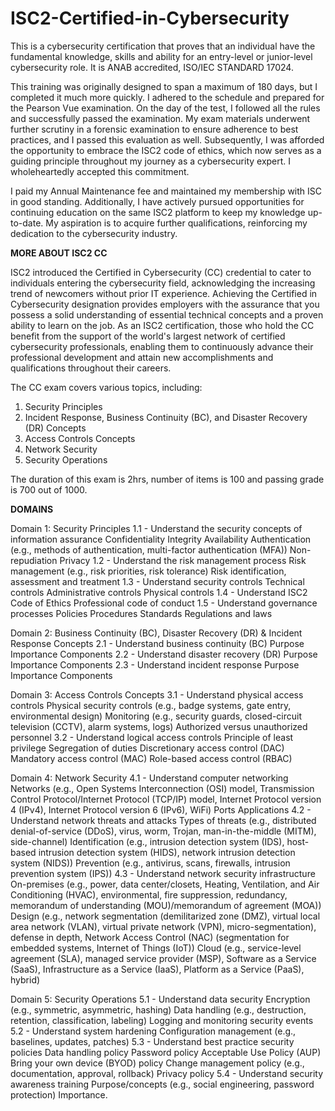 # ISC2-Certified-in-Cybersecurity
This is a cybersecurity certification that proves that an individual have the fundamental knowledge, skills and ability  for an entry-level or junior-level cybersecurity role.
It is ANAB accredited, ISO/IEC STANDARD 17024.

This training was originally designed to span a maximum of 180 days, but I completed it much more quickly. I adhered to the schedule and prepared for the Pearson Vue examination. On the day of the test, I followed all the rules and successfully passed the examination. My exam materials underwent further scrutiny in a forensic examination to ensure adherence to best practices, and I passed this evaluation as well. Subsequently, I was afforded the opportunity to embrace the ISC2 code of ethics, which now serves as a guiding principle throughout my journey as a cybersecurity expert. I wholeheartedly accepted this commitment.

I paid my Annual Maintenance fee and maintained my membership with ISC in good standing. Additionally, I have actively pursued opportunities for continuing education on the same ISC2 platform to keep my knowledge up-to-date. My aspiration is to acquire further qualifications, reinforcing my dedication to the cybersecurity industry.


**MORE ABOUT ISC2 CC**

ISC2 introduced the Certified in Cybersecurity (CC) credential to cater to individuals entering the cybersecurity field, acknowledging the increasing trend of newcomers without prior IT experience. Achieving the Certified in Cybersecurity designation provides employers with the assurance that you possess a solid understanding of essential technical concepts and a proven ability to learn on the job. As an ISC2 certification, those who hold the CC benefit from the support of the world's largest network of certified cybersecurity professionals, enabling them to continuously advance their professional development and attain new accomplishments and qualifications throughout their careers.

The CC exam covers various topics, including:

1. Security Principles
2. Incident Response, Business Continuity (BC), and Disaster Recovery (DR) Concepts
3. Access Controls Concepts
4. Network Security
5. Security Operations

The duration of this exam is 2hrs, number of items is 100 and passing grade is 700 out of 1000. 


**DOMAINS**

Domain 1: Security Principles
1.1 - Understand the security concepts of information assurance
Confidentiality
Integrity
Availability
Authentication (e.g., methods of authentication, multi-factor authentication (MFA))
Non-repudiation
Privacy
1.2 - Understand the risk management process
Risk management (e.g., risk priorities, risk tolerance)
Risk identification, assessment and treatment
1.3 - Understand security controls
Technical controls
Administrative controls
Physical controls
1.4 - Understand ISC2 Code of Ethics
Professional code of conduct
1.5 - Understand governance processes
Policies
Procedures
Standards
Regulations and laws


Domain 2: Business Continuity (BC), Disaster Recovery (DR) & Incident Response Concepts
2.1 - Understand business continuity (BC)
Purpose
Importance
Components
2.2 - Understand disaster recovery (DR)
Purpose
Importance
Components
2.3 - Understand incident response
Purpose
Importance
Components


Domain 3: Access Controls Concepts
3.1 - Understand physical access controls
Physical security controls (e.g., badge systems, gate entry, environmental design)
Monitoring (e.g., security guards, closed-circuit television (CCTV), alarm systems, logs)
Authorized versus unauthorized personnel
3.2 - Understand logical access controls
Principle of least privilege
Segregation of duties
Discretionary access control (DAC)
Mandatory access control (MAC)
Role-based access control (RBAC)


Domain 4: Network Security
4.1 - Understand computer networking
Networks (e.g., Open Systems Interconnection (OSI) model, Transmission Control Protocol/Internet Protocol (TCP/IP) model, Internet Protocol version 4 (IPv4), Internet Protocol version 6 (IPv6), WiFi)
Ports
Applications
4.2 - Understand network threats and attacks
Types of threats (e.g., distributed denial-of-service (DDoS), virus, worm, Trojan, man-in-the-middle (MITM), side-channel)
Identification (e.g., intrusion detection system (IDS), host-based intrusion detection system (HIDS), network intrusion detection system (NIDS))
Prevention (e.g., antivirus, scans, firewalls, intrusion prevention system (IPS))
4.3 - Understand network security infrastructure
On-premises (e.g., power, data center/closets, Heating, Ventilation, and Air Conditioning (HVAC), environmental, fire suppression, redundancy, memorandum of understanding (MOU)/memorandum of agreement (MOA))
Design (e.g., network segmentation (demilitarized zone (DMZ), virtual local area network (VLAN), virtual private network (VPN), micro-segmentation), defense in depth, Network Access Control (NAC) (segmentation for embedded systems, Internet of Things (IoT))
Cloud (e.g., service-level agreement (SLA), managed service provider (MSP), Software as a Service (SaaS), Infrastructure as a Service (IaaS), Platform as a Service (PaaS), hybrid)


Domain 5: Security Operations
5.1 - Understand data security
Encryption (e.g., symmetric, asymmetric, hashing)
Data handling (e.g., destruction, retention, classification, labeling)
Logging and monitoring security events
5.2 - Understand system hardening
Configuration management (e.g., baselines, updates, patches)
5.3 - Understand best practice security policies
Data handling policy
Password policy
Acceptable Use Policy (AUP)
Bring your own device (BYOD) policy
Change management policy (e.g., documentation, approval, rollback)
Privacy policy
5.4 - Understand security awareness training
Purpose/concepts (e.g., social engineering, password protection)
Importance.
